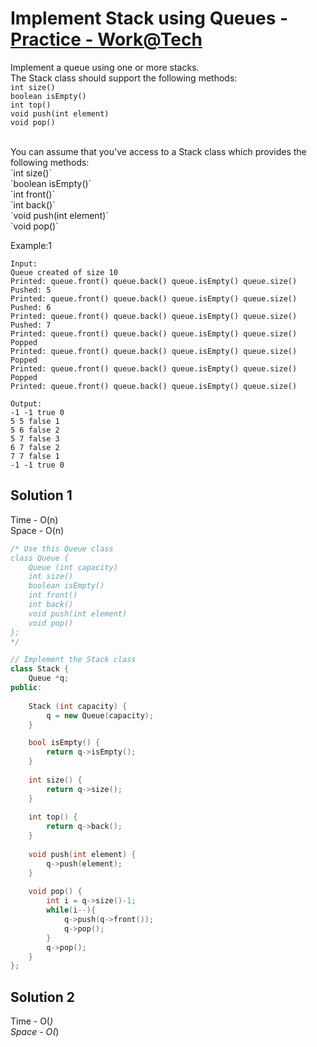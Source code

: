 # Implement Stack using Queues - [Practice - Work@Tech](https://workat.tech/problem-solving/practice/implement-stack-using-queues)

Implement a queue using one or more stacks.
<br>
The Stack class should support the following methods:
<br>
`int size()`<br>
`boolean isEmpty()`<br>
`int top()`<br>
`void push(int element)`<br>
`void pop()`<br>

<br>
You can assume that you've access to a Stack class which provides the following methods: 
<br>
`int size()`<br>
`boolean isEmpty()`<br>
`int front()`<br>
`int back()`<br>
`void push(int element)`<br>
`void pop()`<br>



Example:1
```
Input: 
Queue created of size 10
Printed: queue.front() queue.back() queue.isEmpty() queue.size()
Pushed: 5
Printed: queue.front() queue.back() queue.isEmpty() queue.size()
Pushed: 6
Printed: queue.front() queue.back() queue.isEmpty() queue.size()
Pushed: 7
Printed: queue.front() queue.back() queue.isEmpty() queue.size()
Popped
Printed: queue.front() queue.back() queue.isEmpty() queue.size()
Popped
Printed: queue.front() queue.back() queue.isEmpty() queue.size()
Popped
Printed: queue.front() queue.back() queue.isEmpty() queue.size()

Output: 
-1 -1 true 0
5 5 false 1
5 6 false 2
5 7 false 3
6 7 false 2
7 7 false 1
-1 -1 true 0
```

## Solution 1  

Time - O(n)<br>
Space - O(n)

```cpp
/* Use this Queue class
class Queue {
	Queue (int capacity)
	int size()
	boolean isEmpty()
	int front()
	int back()
	void push(int element)
	void pop()
};
*/

// Implement the Stack class
class Stack {
	Queue *q;
public:
	
	Stack (int capacity) {
		q = new Queue(capacity);
	}

	bool isEmpty() {
		return q->isEmpty();		
	}
	
	int size() {
		return q->size();
	}
	
	int top() {
		return q->back();
	}
	
	void push(int element) {
		q->push(element);
	}
	
	void pop() {
		int i = q->size()-1;
		while(i--){
			q->push(q->front());
			q->pop();
		}
		q->pop();
	}
};
```

## Solution 2 

Time - O(_)<br>
Space - O(_)

```cpp


```